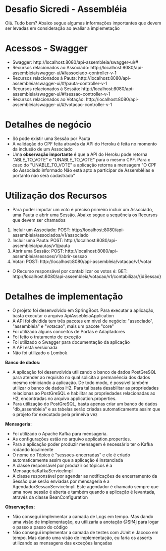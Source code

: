 # Desafio Sicredi - Assembléia

Olá. Tudo bem? Abaixo segue algumas informações importantes que devem ser levadas em consideração ao avaliar a implemetação

# Acessos - Swagger

* Swagger: http://localhost:8080/api-assembleia/swagger-ui/#
* Recursos relacionados ao Associado: http://localhost:8080/api-assembleia/swagger-ui/#/associado-controller-v-1
* Recursos relacionados à Pauta: http://localhost:8080/api-assembleia/swagger-ui/#/pauta-controller-v-1
* Recursos relacionados à Sessão: http://localhost:8080/api-assembleia/swagger-ui/#/sessao-controller-v-1
* Recursos relacionados ao Votação: http://localhost:8080/api-assembleia/swagger-ui/#/votacao-controller-v-1

# Detalhes de negócio

* Só pode existir uma Sessão por Pauta
* A validação do CPF feita através da API do Heroku é feita no momento da inclusão de um Associado
* Uma **observação importante** é que a API do Heroku pode retorna "ABLE_TO_VOTE" e "UNABLE_TO_VOTE" para o mesmo CPF. Para o caso do "UNABLE_TO_VOTE" a aplicação retorna a mensagem "O CPF do Associado informado Não está apto a participar de Assembléias e portanto não será cadastrado"

# Utilização dos Recursos
* Para poder imputar um voto é preciso primeiro incluir um Associado, uma Pauta e abrir uma Sessão. Abaixo segue a sequência os Recursos que devem ser chamados
1. Incluir um Associado: POST: http://localhost:8080/api-assembleia/associados/v1/associado 
2. Incluir uma Pauta: POST: http://localhost:8080/api-assembleia/pautas/v1/pauta
3. Abrir uma Sessão: POST: http://localhost:8080/api-assembleia/sessoes/v1/abrir-sessao
4. Votar: POST: http://localhost:8080/api-assembleia/votacao/v1/votar

* O Recurso responsável por contabilizar os votos é: GET: http://localhost:8080/api-assembleia/votacao/v1/contabilizar/{idSessao}


# Detalhes de implementação
* O projeto foi desenvolvido em SpringBoot. Para executar a aplicação, basta executar o arquivo ApiAssebleiaApplication
* A API foi dividida tem três pacotes em nível de negócio: "associado", "assembleia" e "votacao", mais um pacote "core"
* Foi utilizado alguns conceitos de Portas e Adaptadores
* Foi feito o tratamento de exceção
* Foi utilizado o Swagger para documentação da aplicação
* A API está versionada  
* Não foi utilizado o Lombok

**Banco de dados:**
* A aplicação foi desenvolvida utilizando o banco de dados PostGreSQL para atender ao requisito no qual solicita a permanência dos dados mesmo reiniciando a aplicação. De todo modo, é possível também utilizar o banco de dados H2. Para tal basta desabilitar as propriedades relacionas ao PostGreSQL e habilitar as propriedades relacionadas ao H2, encontradas no arquivo application.properties.
* Para utilização do PostGreSQL, basta apenas criar um banco de dados "db_assembleia" e as tabelas serão criadas automaticamente assim que o projeto for executado pela primeiva vez

**Mensageria:**
* Foi utilizado o Apache Kafka para mensageria. 
* As configurações estão no arquivo application.properties. 
* Para a aplicação poder produzir mensagem é necessário ter o Kafka rodando localmente
* O nome do Tópico é "sessoes-encerradas" e ele é criado automaticamente assim que a aplicação é instanciada
* A classe responsável por produzir os tópicos é a MensageriaKafkaServiceImpl
* A classe responsável por agendar as notificações de encerramento da Sessão que serão enviadas por mensageria é a AgendadorSessaoServiceImpl. Este agendador é chamado sempre que uma nova sessão é aberta e também quando a aplicação é levantada, através da classe BeanConfiguration

**Observações:**
* Não consegui implementar a camada de Logs em tempo. Mas dando uma visão de implementação, eu utilizaria a anotação @Slf4j para logar o passo a passo do código
* Não consegui implementar a camada de testes com JUnit e Jacoco em tempo. Mas dando uma visão de implementação, eu faria os asserts utilizando as mensagens das exceções lançadas
